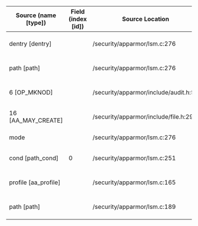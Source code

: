| Source (name [type]) | Field (index [id]) | Source Location | Label at Source |
| -------------------- | ------------------ | --------------- | --------------- |
| dentry [dentry] | | /security/apparmor/lsm.c:276 | object, dynamic, input |
| path [path] | | /security/apparmor/lsm.c:276 | object, dynamic, input |
| 6 [OP_MKNOD] |  | /security/apparmor/include/audit.h:57 | operation, static, mediator |
| 16 [AA_MAY_CREATE] |  | /security/apparmor/include/file.h:29 | operation, static, mediator |
| mode |  | /security/apparmor/lsm.c:276 | operation, input |
| cond [path_cond] | 0 | /security/apparmor/lsm.c:251 | subject, dynamic, external |
| profile [aa_profile] |  | /security/apparmor/lsm.c:165 | subject, dynamic, external |
| path [path] |  | /security/apparmor/lsm.c:189 | object, dynamic, mediator |